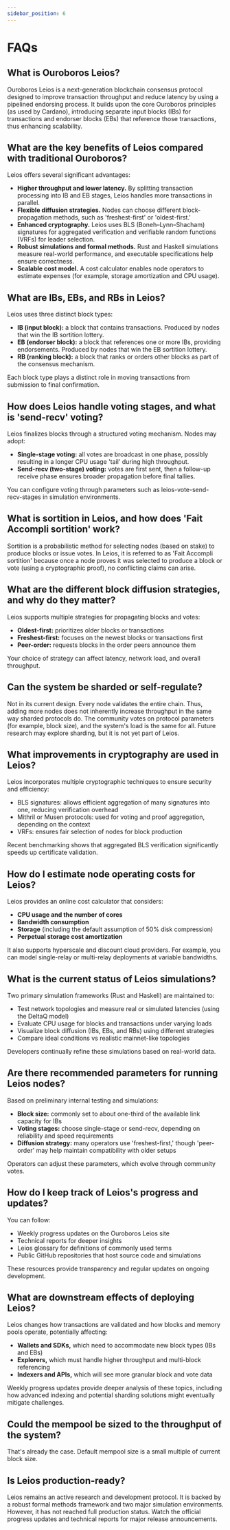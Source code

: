```yaml
---
sidebar_position: 6
---
```


# FAQs

## What is Ouroboros Leios?

Ouroboros Leios is a next-generation blockchain consensus protocol designed to improve transaction throughput and reduce latency by using a pipelined endorsing process. It builds upon the core Ouroboros principles (as used by Cardano), introducing separate input blocks (IBs) for transactions and endorser blocks (EBs) that reference those transactions, thus enhancing scalability.

## What are the key benefits of Leios compared with traditional Ouroboros?

Leios offers several significant advantages:

- **Higher throughput and lower latency.** By splitting transaction processing into IB and EB stages, Leios handles more transactions in parallel.
- **Flexible diffusion strategies.** Nodes can choose different block-propagation methods, such as 'freshest-first' or 'oldest-first.'
- **Enhanced cryptography.** Leios uses BLS (Boneh–Lynn–Shacham) signatures for aggregated verification and verifiable random functions (VRFs) for leader selection.
- **Robust simulations and formal methods.** Rust and Haskell simulations measure real-world performance, and executable specifications help ensure correctness.
- **Scalable cost model.** A cost calculator enables node operators to estimate expenses (for example, storage amortization and CPU usage).

## What are IBs, EBs, and RBs in Leios?

Leios uses three distinct block types:

- **IB (input block):** a block that contains transactions. Produced by nodes that win the IB sortition lottery.
- **EB (endorser block):** a block that references one or more IBs, providing endorsements. Produced by nodes that win the EB sortition lottery.
- **RB (ranking block):** a block that ranks or orders other blocks as part of the consensus mechanism.

Each block type plays a distinct role in moving transactions from submission to final confirmation.

## How does Leios handle voting stages, and what is 'send-recv' voting?

Leios finalizes blocks through a structured voting mechanism. Nodes may adopt:

- **Single-stage voting:** all votes are broadcast in one phase, possibly resulting in a longer CPU usage 'tail' during high throughput.
- **Send-recv (two-stage) voting:** votes are first sent, then a follow-up receive phase ensures broader propagation before final tallies.

You can configure voting through parameters such as leios-vote-send-recv-stages in simulation environments.

## What is sortition in Leios, and how does 'Fait Accompli sortition' work?

Sortition is a probabilistic method for selecting nodes (based on stake) to produce blocks or issue votes. In Leios, it is referred to as 'Fait Accompli sortition' because once a node proves it was selected to produce a block or vote (using a cryptographic proof), no conflicting claims can arise.

## What are the different block diffusion strategies, and why do they matter?

Leios supports multiple strategies for propagating blocks and votes:

- **Oldest-first:** prioritizes older blocks or transactions
- **Freshest-first:** focuses on the newest blocks or transactions first
- **Peer-order:** requests blocks in the order peers announce them

Your choice of strategy can affect latency, network load, and overall throughput.

## Can the system be sharded or self-regulate?

Not in its current design. Every node validates the entire chain. Thus, adding more nodes does not inherently increase throughput in the same way sharded protocols do. The community votes on protocol parameters (for example, block size), and the system's load is the same for all. Future research may explore sharding, but it is not yet part of Leios.

## What improvements in cryptography are used in Leios?

Leios incorporates multiple cryptographic techniques to ensure security and efficiency:

- BLS signatures: allows efficient aggregation of many signatures into one, reducing verification overhead
- Mithril or Musen protocols: used for voting and proof aggregation, depending on the context
- VRFs: ensures fair selection of nodes for block production

Recent benchmarking shows that aggregated BLS verification significantly speeds up certificate validation.

## How do I estimate node operating costs for Leios?

Leios provides an online cost calculator that considers:

- **CPU usage and the number of cores**
- **Bandwidth consumption**
- **Storage** (including the default assumption of 50% disk compression)
- **Perpetual storage cost amortization**

It also supports hyperscale and discount cloud providers. For example, you can model single-relay or multi-relay deployments at variable bandwidths.

## What is the current status of Leios simulations?

Two primary simulation frameworks (Rust and Haskell) are maintained to:

- Test network topologies and measure real or simulated latencies (using the DeltaQ model)
- Evaluate CPU usage for blocks and transactions under varying loads
- Visualize block diffusion (IBs, EBs, and RBs) using different strategies
- Compare ideal conditions vs realistic mainnet-like topologies

Developers continually refine these simulations based on real-world data.

## Are there recommended parameters for running Leios nodes?

Based on preliminary internal testing and simulations:

- **Block size:** commonly set to about one-third of the available link capacity for IBs
- **Voting stages:** choose single-stage or send-recv, depending on reliability and speed requirements
- **Diffusion strategy:** many operators use 'freshest-first,' though 'peer-order' may help maintain compatibility with older setups

Operators can adjust these parameters, which evolve through community votes.

## How do I keep track of Leios's progress and updates?

You can follow:

- Weekly progress updates on the Ouroboros Leios site
- Technical reports for deeper insights
- Leios glossary for definitions of commonly used terms
- Public GitHub repositories that host source code and simulations

These resources provide transparency and regular updates on ongoing development.

## What are downstream effects of deploying Leios?

Leios changes how transactions are validated and how blocks and memory pools operate, potentially affecting:

- **Wallets and SDKs,** which need to accommodate new block types (IBs and EBs)
- **Explorers,** which must handle higher throughput and multi-block referencing
- **Indexers and APIs,** which will see more granular block and vote data

Weekly progress updates provide deeper analysis of these topics, including how advanced indexing and potential sharding solutions might eventually mitigate challenges.

## Could the mempool be sized to the throughput of the system?

That's already the case. Default mempool size is a small multiple of current block size.

## Is Leios production-ready?

Leios remains an active research and development protocol. It is backed by a robust formal methods framework and two major simulation environments. However, it has not reached full production status. Watch the official progress updates and technical reports for major release announcements.
